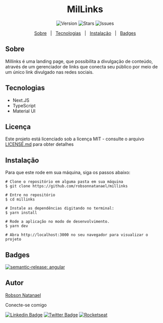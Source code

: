 <h1 align="center">
	MilLinks
</h1>

<div aling="center" id="top">

  <p align="center">
    <img alt="Version" src="https://img.shields.io/github/v/tag/robsonnatanael/millinks">
    <img alt="Stars" src="https://img.shields.io/github/stars/robsonnatanael/millinks">
    <img alt="Issues" src="https://img.shields.io/github/issues/robsonnatanael/millinks?logoColor=1DA1F2">
  </p>
  <p align="center">
    <a href="#sobre">Sobre</a> &#xa0; | &#xa0;
    <a href="#tecnologias">Tecnologias</a> &#xa0; | &#xa0;
    <a href="#instalação">Instalação</a> &#xa0; | &#xa0;
    <a href="#badges" target="_blank">Badges</a>
  </p>
</div>

## Sobre

Millinks é uma landing page, que possibilita a divulgação de conteúdo, através de um gerenciador de links que conecta seu público por meio de um único link divulgado nas redes sociais.

## Tecnologias

- Next.JS
- TypeScript
- Material UI

## Licença

Este projeto está licenciado sob a licença MIT - consulte o arquivo [LICENSE.md](https://opensource.org/licenses/MIT) para obter detalhes

## Instalação

Para que este rode em sua máquina, siga os passos abaixo:

```
# Clone o repositório em alguma pasta em sua máquina
$ git clone https://github.com/robsonnatanael/millinks

# Entre no repositório
$ cd millinks

# Instale as dependências digitando no terminal:
$ yarn install

# Rode a aplicação no modo de desenvolvimento.
$ yarn dev

# Abra http://localhost:3000 no seu navegador para visualizar o projeto
```

## Badges

[![semantic-release: angular](https://img.shields.io/badge/semantic--release-angular-e10079?logo=semantic-release)](https://github.com/semantic-release/semantic-release)

## Autor

[Robson Natanael](https://github.com/robsonnatanael)

<div align="left">
Conecte-se comigo

[![Linkedin Badge](https://img.shields.io/badge/-Robson%20Natanael-blue?style=flat-square&logo=Linkedin&logoColor=white&link=https://www.linkedin.com/in/robsonnatanael)](https://www.linkedin.com/in/robsonnatanael)
[![Twitter Badge](https://img.shields.io/badge/-@robsonnatanael-1ca0f1?style=flat-square&labelColor=1ca0f1&logo=twitter&logoColor=white&link=https://twitter.com/robsonnatanael)](https://twitter.com/robsonnatanael)
[![Rocketseat](https://img.shields.io/badge/-Rocketseat%20Profile-8358e1?style=flat-square&labelColor=8358e1&logoColor=white&link=https://app.rocketseat.com.br/me/robsonnatanael)](https://app.rocketseat.com.br/me/robsonnatanael)

</div>
